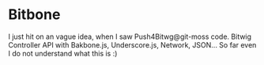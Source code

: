 Bitbone
================

I just hit on an vague idea, when I saw Push4Bitwg@git-moss code.
Bitwig Controller API with Bakbone.js, Underscore.js, Network, JSON...
So far even I do not understand what this is :)
